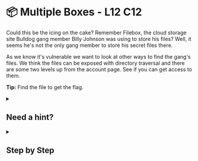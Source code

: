 # 📦 Multiple Boxes - L12 C12

Could this be the icing on the cake? Remember Filebox, the cloud storage site Bulldog gang member Billy Johnson was using to store his files? Well, it seems he's not the only gang member to store his secret files there.

As we know it's vulnerable we want to look at other ways to find the gang's files. We think the files can be exposed with directory traversal and there are some two levels up from the account page. See if you can get access to them.

**Tip:** Find the file to get the flag.

<details><summary>

## Need a hint?</summary>

```txt
💡 Hint: Looks like this web server is setup to filter out common directory traversal attempts.
   Could you use some character encoding to bypass the filter? CAPEC 79
```

</details>

<details><summary>

## Step by Step</summary>

- Replace the url with the following
  - https://www.easy-filebox.com/u/2374682/user/files..%2F..%2F..%2F..%2F..%2F..%2F..%2F
  - The flag should appear

`flag: Lpa8LauYxLKeUuiUUT6X`

</details>

